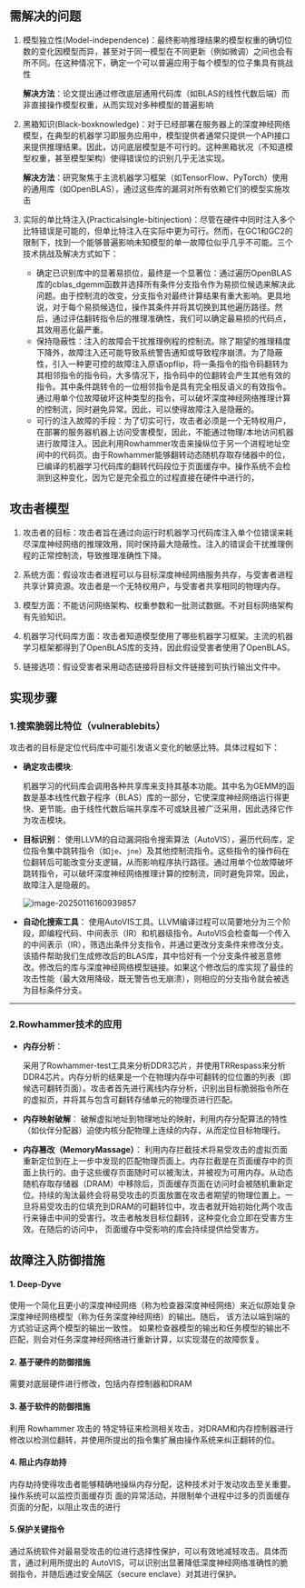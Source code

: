 ## 需解决的问题

1. 模型独立性(Model-independence)：最终影响推理结果的模型权重的确切位数的变化因模型而异，甚至对于同一模型在不同更新（例如微调）之间也会有所不同。在这种情况下，确定一个可以普遍应用于每个模型的位子集具有挑战性

   **解决方法**：论文提出通过修改底层通用代码库（如BLAS的线性代数后端）而非直接操作模型权重，从而实现对多种模型的普遍影响

2. 黑箱知识(Black-boxknowledge)：对于已经部署在服务器上的深度神经网络模型，在典型的机器学习即服务应用中，模型提供者通常只提供一个API接口来提供推理结果。因此，访问底层模型是不可行的。这种黑箱状况（不知道模型权重，甚至模型架构）使得错误位的识别几乎无法实现。

   **解决方法**：研究聚焦于主流机器学习框架（如TensorFlow、PyTorch）使用的通用库（如OpenBLAS），通过这些库的漏洞对所有依赖它们的模型实施攻击

3. 实际的单比特注入(Practicalsingle-bitinjection)：尽管在硬件中同时注入多个比特错误是可能的，但单比特注入在实际中更为可行。然而，在GC1和GC2的限制下，找到一个能够普遍影响未知模型的单一故障位似乎几乎不可能。三个技术挑战及解决方式如下：

   * 确定已识别库中的显著易损位，最终是一个显著位：通过遍历OpenBLAS库的cblas_dgemm函数并选择所有条件分支指令作为易损位候选来解决此问题。由于控制流的改变，分支指令对最终计算结果有重大影响。更具地说，对于每个易损候选位，操作其条件并将其切换到其他遍历路径。然后，通过评估翻转指令后的推理准确性，我们可以确定最易损的代码点，其效用恶化最严重。
   * 保持隐蔽性：注入的故障会干扰推理例程的控制流。除了期望的推理精度下降外，故障注入还可能导致系统警告通知或导致程序崩溃。为了隐蔽性，引入一种更可控的故障注入原语opflip，将一条指令的指令码翻转为其相邻指令的指令码，大多情况下，指令码中的位翻转会产生其他有效的指令。其中条件跳转令的一位相邻指令是具有完全相反语义的有效指令。通过用单个位故障破坏这种类型的指令，可以破坏深度神经网络推理计算的控制流，同时避免异常。因此，可以使得故障注入是隐蔽的。
   * 可行的注入故障的手段：为了切实可行，攻击者必须是一个无特权用户，在部署的服务器机器上访问受害模型，因此，不能通过物理/本地访问机器进行故障注入。因此利用Rowhammer攻击来操纵位于另一个进程地址空间中的代码页。由于Rowhammer能够翻转动态随机存取存储器中的位，已编译的机器学习代码库的翻转代码段位于页面缓存中。操作系统不会检测到这种变化，因为它是完全孤立的过程直接在硬件中进行的，




## 攻击者模型

1. 攻击者的目标：攻击者旨在通过向运行时机器学习代码库注入单个位错误来耗尽深度神经网络的推理效用，同时保持最大隐蔽性。注入的错误会干扰推理例程的正常控制流，导致推理准确性下降。

2. 系统方面：假设攻击者进程可以与目标深度神经网络服务共存，与受害者进程共享计算资源。攻击者是一个无特权用户，与受害者共享相同的物理内存。

3. 模型方面：不能访问网络架构、权重参数和一批测试数据。不对目标网络架构有先验知识。

4. 机器学习代码库方面：攻击者知道模型使用了哪些机器学习框架。主流的机器学习框架都得到了OpenBLAS库的支持，因此假设受害者使用了OpenBLAS。

5. 链接选项：假设受害者采用动态链接将目标文件链接到可执行输出文件中。





## 实现步骤

### 1.搜索脆弱比特位（vulnerablebits）

攻击者的目标是定位代码库中可能引发语义变化的敏感比特。具体过程如下：

* **确定攻击模块**:

  机器学习的代码库会调用各种共享库来支持其基本功能。其中名为GEMM的函数是基本线性代数子程序（BLAS）库的一部分，它使深度神经网络运行得更快、更节能。由于线性代数后端共享库不可或缺且被广泛采用，因此选择它作为攻击模块。

- **目标识别**：
  使用LLVM的自动漏洞指令搜索算法（AutoVIS），遍历代码库，定位指令集中跳转指令（如`je`、`jne`）及其他控制流指令。这些指令的操作码在位翻转后可能改变分支逻辑，从而影响程序执行路径。通过用单个位故障破坏跳转指令，可以破坏深度神经网络推理计算的控制流，同时避免异常。因此，故障注入是隐蔽的。
  
  ![image-20250116160939857](C:\Users\MIE\AppData\Roaming\Typora\typora-user-images\image-20250116160939857.png)
  
- **自动化搜索工具**：
  使用AutoVIS工具。LLVM编译过程可以简要地分为三个阶段，即编程代码、中间表示（IR）和机器级指令。AutoVIS会检查每一个传入的中间表示（IR），筛选出条件分支指令，并通过更改分支条件来修改分支。该插件帮助我们生成修改后的BLAS库，其中恰好有一个分支条件被恶意修改。修改后的库与深度神经网络模型链接。如果这个修改后的库实现了最佳的攻击性能（最大效用降级，既无警告也无崩溃），则相应的分支指令就会被选为目标条件分支。

------

### 2.Rowhammer技术的应用

- **内存分析**：
  
  采用了Rowhammer-test工具来分析DDR3芯片，并使用TRRespass来分析DDR4芯片。内存分析的结果是一个在物理内存中可翻转的位位置的列表（即候选可翻转页面）。攻击者首先进行离线内存分析，识别出目标脆弱指令所在的虚拟页，并将其与包含可翻转存储单元的物理页进行匹配。
  
- **内存映射破解**：
  破解虚拟地址到物理地址的映射，利用内存分配算法的特性（如伙伴分配器）迫使内核分配物理上连续的内存，从而定位目标物理行。
  
- **内存篡改（MemoryMassage）**：
  利用内存拦截技术将易受攻击的虚拟页面重新定位到在上一步中发现的匹配物理页面上。内存拦截是在页面缓存中的页面上执行的。由于这些缓存页面随时可以被淘汰，并被视为可用内存。从动态随机存取存储器（DRAM）中移除后，页面缓存页面在访问时会被随机重新定位。持续的淘汰最终会将易受攻击的页面放置在攻击者期望的物理位置上。一旦将易受攻击的位填充到DRAM的可翻转位中，攻击者就开始初始化两个攻击行来锤击中间的受害行。攻击者触发目标位翻转，这种变化会立即在受害方生效。在随后的访问中， 页面缓存中受影响的库会持续提供给受害方。



## 故障注入防御措施

#### 1. Deep-Dyve

使用一个简化且更小的深度神经网络（称为检查器深度神经网络）来近似原始复杂深度神经网络模型（称为任务深度神经网络）的输出。随后， 该方法以端到端的方式验证这两个模型的输出一致性。 如果检查器模型的输出和任务模型的输出不匹配，则会对任务深度神经网络进行重新计算，以实现潜在的故障恢复。

#### 2. 基于硬件的防御措施

需要对底层硬件进行修改，包括内存控制器和DRAM

#### 3. 基于软件的防御措施

利用 Rowhammer 攻击的 特定特征来检测相关攻击，对DRAM和内存控制器进行修改以检测位翻转，并使用所提出的指令集扩展由操作系统来纠正翻转的位。

#### 4. 阻止内存劫持

内存劫持使得攻击者能够精确地操纵内存分配，这种技术对于发动攻击至关重要。操作系统可以监控页面缓存页 面的异常活动，并限制单个进程中过多的页面缓存页面的分配，以阻止攻击的进行

#### 5.保护关键指令 

通过系统软件对最易受攻击的位进行选择性保护，可以有效地减轻攻击。具体而言，通过利用所提出的 AutoVIS，可以识别出显著降低深度神经网络准确性的脆弱指令，并随后通过安全隔区（secure enclave）对其进行保护。

